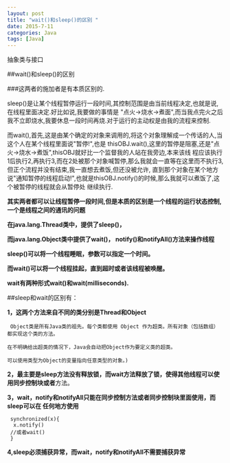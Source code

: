 ```yaml
---
layout: post
title: "wait()和sleep()的区别 "
date: 2015-7-11
categories: Java
tags: [Java]
---
```

抽象类与接口 

<!-- more -->

##wait()和sleep()的区别

###这两者的施加者是有本质区别的. 

sleep()是让某个线程暂停运行一段时间,其控制范围是由当前线程决定,也就是说,在线程里面决定.好比如说,我要做的事情是 "点火->烧水->煮面",而当我点完火之后我不立即烧水,我要休息一段时间再烧.对于运行的主动权是由我的流程来控制.

而wait(),首先,这是由某个确定的对象来调用的,将这个对象理解成一个传话的人,当这个人在某个线程里面说"暂停!",也是 thisOBJ.wait(),这里的暂停是阻塞,还是"点火->烧水->煮饭",thisOBJ就好比一个监督我的人站在我旁边,本来该线 程应该执行1后执行2,再执行3,而在2处被那个对象喊暂停,那么我就会一直等在这里而不执行3,但正个流程并没有结束,我一直想去煮饭,但还没被允许, 直到那个对象在某个地方说"通知暂停的线程启动!",也就是thisOBJ.notify()的时候,那么我就可以煮饭了,这个被暂停的线程就会从暂停处 继续执行.


**其实两者都可以让线程暂停一段时间,但是本质的区别是一个线程的运行状态控制,一个是线程之间的通讯的问题**

**在java.lang.Thread类中，提供了sleep()，**

**而java.lang.Object类中提供了wait()， notify()和notifyAll()方法来操作线程**

**sleep()可以将一个线程睡眠，参数可以指定一个时间。**

**而wait()可以将一个线程挂起，直到超时或者该线程被唤醒。**

**wait有两种形式wait()和wait(milliseconds).**

##sleep和wait的区别有：

  **1，这两个方法来自不同的类分别是Thread和Object**

     Object类是所有Java类的祖先。每个类都使用 Object 作为超类。所有对象（包括数组）都实现这个类的方法。

    在不明确给出超类的情况下，Java会自动把Object作为要定义类的超类。

    可以使用类型为Object的变量指向任意类型的对象。)

   **2，最主要是sleep方法没有释放锁，而wait方法释放了锁，使得其他线程可以使用同步控制块或者**方法。

  **3，wait，notify和notifyAll只能在同步控制方法或者同步控制块里面使用，而sleep可以在
   任何地方使用**

     synchronized(x){
      x.notify()
     //或者wait()
     }

   **4,sleep必须捕获异常，而wait，notify和notifyAll不需要捕获异常**